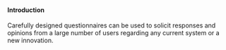 <link rel="stylesheet" href="{{baseUrl}}/book/css/textbook.css">

<div class="website-content">

#### Introduction

<div id="main">

Carefully designed questionnaires can be used to solicit responses and opinions from a large number of users regarding any current system or a new innovation.

<!-- extras ------------------------------------------------------------------------------------ -->

<panel header=":paperclip: Extras" expandable type="seamless" expanded>

  <panel header=":mortar_board: Learning Outcomes" expandable type="seamless">
    <include src="exercises.md" />
  </panel>

  <panel header=":package: Resources" expandable type="seamless">
    <include src="resources.md" />
  </panel>

  <panel header=":laughing: Humor" expandable type="seamless">
    <include src="humor.md" />
  </panel>

</panel>

</div>
</div>
